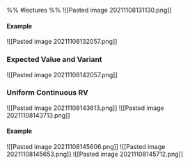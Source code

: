 %% #lectures %%
![[Pasted image 20211108131130.png]]
#### Example
![[Pasted image 20211108132057.png]]
### Expected Value and Variant
![[Pasted image 20211108142057.png]]

### Uniform Continuous RV
![[Pasted image 20211108143613.png]]
![[Pasted image 20211108143713.png]]
#### Example
![[Pasted image 20211108145606.png]]
![[Pasted image 20211108145653.png]]
![[Pasted image 20211108145712.png]]